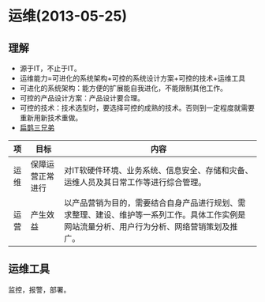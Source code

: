 # 运维(2013-05-25)
## 理解
* 源于IT，不止于IT。
* 运维能力=可进化的系统架构+可控的系统设计方案+可控的技术+运维工具
* 可进化的系统架构：能方便的扩展能自我进化，不能限制其他工作。
* 可控的产品设计方案：产品设计要合理。
* 可控的技术：技术选型时，要选择可控的成熟的技术。否则到一定程度就需要重新用新技术重做。
* [扁鹊三兄弟](http://www.douban.com/note/268188301/)


| 项 | 目标 | 内容 |
| :----: | -- | -- |
| 运维 | 保障运营正常进行 | 对IT软硬件环境、业务系统、信息安全、存储和灾备、运维人员及其日常工作等进行综合管理。 |
| 运营 | 产生效益 | 以产品营销为目的，需要结合自身产品进行规划、需求整理、建设、维护等一系列工作。具体工作实例是网站流量分析、用户行为分析、网络营销策划及推广。 |

## 运维工具
监控，报警，部署。
